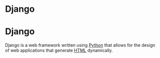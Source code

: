 # Django 

 # Django

Django is a web framework written using [Python](/wiki/Python) that allows for the design of web applications that generate [HTML](/wiki/HTML) dynamically.